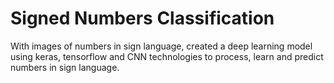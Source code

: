 # Signed Numbers Classification
 With images of numbers in sign language, created a deep learning model using keras, tensorflow and CNN technologies to process, learn and predict numbers in sign language.

